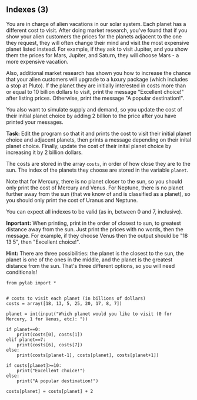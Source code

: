 ## Indexes (3)

You are in charge of alien vacations in our solar system. Each planet has a different cost to visit. After doing market research, you've found that if you show your alien customers the prices for the planets adjacent to the one they request, they will often change their mind and visit the most expensive planet listed instead. For example, if they ask to visit Jupiter, and you show them the prices for Mars, Jupiter, and Saturn, they will choose Mars - a more expensive vacation. 

Also, additional market research has shown you how to increase the chance that your alien customers will upgrade to a luxury package (which includes a stop at Pluto). If the planet they are initially interested in costs more than or equal to 10 billion dollars to visit, print the message "Excellent choice!" after listing prices. Otherwise, print the message "A popular destination!".

You also want to simulate supply and demand, so you update the cost of their initial planet choice by adding 2 billion to the price after you have printed your messages. 

**Task:** Edit the program so that it and prints the cost to visit their initial planet choice and adjacent planets, then prints a message depending on their inital planet choice. Finally, update the cost of their inital planet choice by increasing it by 2 billion dollars. 

The costs are stored in the array `costs`, in order of how close they are to the sun. The index of the planets they choose are stored in the variable `planet`.

Note that for Mercury, there is no planet closer to the sun, so you should only print the cost of Mercury and Venus. For Neptune, there is no planet further away from the sun (that we know of and is classified as a planet), so you should only print the cost of Uranus and Neptune. 

You can expect all indexes to be valid (as in, between 0 and 7, inclusive).

**Inportant:** When printing, print in the order of closest to sun, to greatest distance away from the sun. Just print the prices with no words, then the message. For example, if they choose Venus then the output should be "18 13 5", then "Excellent choice!".

**Hint:** There are three possibilities: the planet is the closest to the sun, the planet is one of the ones in the middle, and the planet is the greatest distance from the sun. That's three different options, so you will need conditionals!


```
from pylab import *


# costs to visit each planet (in billions of dollars)
costs = array([18, 13, 5, 25, 20, 17, 8, 7])

planet = int(input("Which planet would you like to visit (0 for Mercury, 1 for Venus, etc): "))

if planet==0:
    print(costs[0], costs[1])
elif planet==7:
    print(costs[6], costs[7])
else:
    print(costs[planet-1], costs[planet], costs[planet+1])

if costs[planet]>=10:
    print("Excellent choice!")
else:
    print("A popular destination!")

costs[planet] = costs[planet] + 2

```

